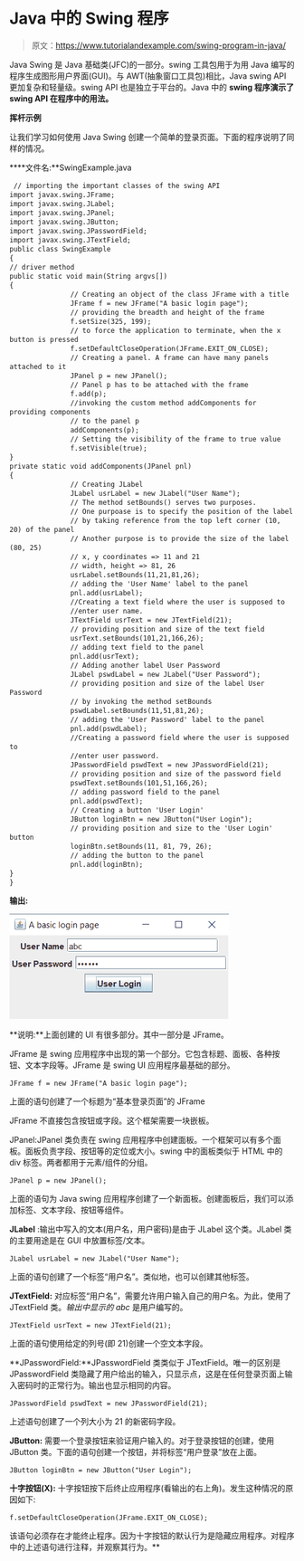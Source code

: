# Java 中的 Swing 程序

> 原文：<https://www.tutorialandexample.com/swing-program-in-java/>

Java Swing 是 Java 基础类(JFC)的一部分。swing 工具包用于为用 Java 编写的程序生成图形用户界面(GUI)。与 AWT(抽象窗口工具包)相比，Java swing API 更加复杂和轻量级。swing API 也是独立于平台的。Java 中的 **swing 程序演示了 swing API 在程序中的用法。**

**挥杆示例**

让我们学习如何使用 Java Swing 创建一个简单的登录页面。下面的程序说明了同样的情况。

 ****文件名:**SwingExample.java

```
 // importing the important classes of the swing API
import javax.swing.JFrame;
import javax.swing.JLabel;
import javax.swing.JPanel;
import javax.swing.JButton;
import javax.swing.JPasswordField;
import javax.swing.JTextField;
public class SwingExample
{
// driver method
public static void main(String argvs[])
{   
               // Creating an object of the class JFrame with a title
               JFrame f = new JFrame("A basic login page");
               // providing the breadth and height of the frame
               f.setSize(325, 199);
               // to force the application to terminate, when the x button is pressed
               f.setDefaultCloseOperation(JFrame.EXIT_ON_CLOSE);
               // Creating a panel. A frame can have many panels attached to it
               JPanel p = new JPanel();
               // Panel p has to be attached with the frame
               f.add(p);
               //invoking the custom method addComponents for providing components
               // to the panel p
               addComponents(p);
               // Setting the visibility of the frame to true value
               f.setVisible(true);
}
private static void addComponents(JPanel pnl)
{
               // Creating JLabel
               JLabel usrLabel = new JLabel("User Name");
               // The method setBounds() serves two purposes.
               // One purpoase is to specify the position of the label
               // by taking reference from the top left corner (10, 20) of the panel
               // Another purpose is to provide the size of the label (80, 25)
               // x, y coordinates => 11 and 21
               // width, height => 81, 26
               usrLabel.setBounds(11,21,81,26);
               // adding the 'User Name' label to the panel
               pnl.add(usrLabel);
               //Creating a text field where the user is supposed to
               //enter user name.
               JTextField usrText = new JTextField(21);
               // providing position and size of the text field
               usrText.setBounds(101,21,166,26);
               // adding text field to the panel
               pnl.add(usrText);
               // Adding another label User Password
               JLabel pswdLabel = new JLabel("User Password");
               // providing position and size of the label User Password
               // by invoking the method setBounds
               pswdLabel.setBounds(11,51,81,26);
               // adding the 'User Password' label to the panel
               pnl.add(pswdLabel);
               //Creating a password field where the user is supposed to
               //enter user password.
               JPasswordField pswdText = new JPasswordField(21);
               // providing position and size of the password field
               pswdText.setBounds(101,51,166,26);
               // adding password field to the panel
               pnl.add(pswdText);
               // Creating a button 'User Login'
               JButton loginBtn = new JButton("User Login");
               // providing position and size to the 'User Login' button
               loginBtn.setBounds(11, 81, 79, 26);
               // adding the button to the panel
               pnl.add(loginBtn);
}
} 
```

**输出:**

![Swing Program In Java](img/9a108e181a8541841fc1574449e9ed4c.png)  

**说明:**上面创建的 UI 有很多部分。其中一部分是 JFrame。

JFrame 是 swing 应用程序中出现的第一个部分。它包含标题、面板、各种按钮、文本字段等。JFrame 是 swing UI 应用程序最基础的部分。

```
JFrame f = new JFrame("A basic login page");
```

上面的语句创建了一个标题为“基本登录页面”的 JFrame

JFrame 不直接包含按钮或字段。这个框架需要一块嵌板。

JPanel:JPanel 类负责在 swing 应用程序中创建面板。一个框架可以有多个面板。面板负责字段、按钮等的定位或大小。swing 中的面板类似于 HTML 中的 div 标签。两者都用于元素/组件的分组。

```
JPanel p = new JPanel();
```

上面的语句为 Java swing 应用程序创建了一个新面板。创建面板后，我们可以添加标签、文本字段、按钮等组件。

**JLabel** :输出中写入的文本(用户名，用户密码)是由于 JLabel 这个类。JLabel 类的主要用途是在 GUI 中放置标签/文本。

```
JLabel usrLabel = new JLabel("User Name");
```

上面的语句创建了一个标签“用户名”。类似地，也可以创建其他标签。

**JTextField:** 对应标签“用户名”，需要允许用户输入自己的用户名。为此，使用了 JTextField 类。*输出中显示的 abc* 是用户编写的。

```
JTextField usrText = new JTextField(21);
```

上面的语句使用给定的列号(即 21)创建一个空文本字段。

**JPasswordField:**JPasswordField 类类似于 JTextField。唯一的区别是 JPasswordField 类隐藏了用户给出的输入，只显示点，这是在任何登录页面上输入密码时的正常行为。输出也显示相同的内容。

```
JPasswordField pswdText = new JPasswordField(21);
```

上述语句创建了一个列大小为 21 的新密码字段。

**JButton:** 需要一个登录按钮来验证用户输入的。对于登录按钮的创建，使用 JButton 类。下面的语句创建一个按钮，并将标签“用户登录”放在上面。

```
JButton loginBtn = new JButton("User Login");
```

**十字按钮(X):** 十字按钮按下后终止应用程序(看输出的右上角)。发生这种情况的原因如下:

```
f.setDefaultCloseOperation(JFrame.EXIT_ON_CLOSE);
```

该语句必须存在才能终止程序。因为十字按钮的默认行为是隐藏应用程序。对程序中的上述语句进行注释，并观察其行为。**